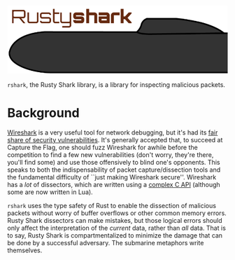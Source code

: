 ![foo](artwork/logo.png)

`rshark`, the Rusty Shark library, is a library for inspecting malicious packets.

# Background

[Wireshark](https://www.wireshark.org) is a very useful tool for network
debugging, but it's had its
[fair share of security vulnerabilities](https://www.wireshark.org/security).
It's generally accepted that, to succeed at Capture the Flag, one should fuzz
Wireshark for awhile before the competition to find a few new vulnerabilities
(don't worry, they're there, you'll find some) and use those offensively to
blind one's opponents.
This speaks to both the indispensability of packet capture/dissection tools
and the fundamental difficulty of ``just making Wireshark secure''.
Wireshark has a *lot* of dissectors, which are written using a
[complex C API](https://www.wireshark.org/docs/wsdg_html_chunked/ChDissectAdd.html)
(although some are now written in Lua).

`rshark` uses the type safety of Rust to enable the dissection of
malicious packets without worry of buffer overflows or other common memory errors.
Rusty Shark dissectors can make mistakes, but those logical errors should only
affect the interpretation of the *current* data, rather than *all* data.
That is to say, Rusty Shark is compartmentalized to minimize the damage that
can be done by a successful adversary. The submarine metaphors write themselves.
